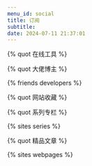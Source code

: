 ```yaml
---
menu_id: social
title: 订阅
subtitle: 
date: 2024-07-11 21:37:01
---
```


{% quot 在线工具 %}

{% quot 大佬博主 %}

{% friends developers %}

{% quot 网站收藏 %}

{% quot 系列专栏 %}

{% sites series %}

{% quot 精品文章 %}

{% sites webpages %}

